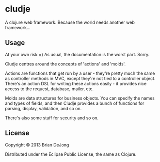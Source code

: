 # cludje

A clojure web framework. Because the world needs another web framework...

## Usage

At your own risk =) As usual, the documentation is the worst part. Sorry.

Cludje centres around the concepts of 'actions' and 'molds'.

Actions are functions that get run by a user - they're pretty much
the same as controller methods in MVC, except they're not tied to 
a controller object. There's an action DSL for writing these actions
easily - it provides nice access to the request, database, mailer, etc.

Molds are data structures for business objects. You can specify the
names and types of fields, and then Cludje provides a bunch of 
functions for parsing, display, validation, and so on.

There's also some stuff for security and so on.

## License

Copyright © 2013 Brian DeJong

Distributed under the Eclipse Public License, the same as Clojure.
